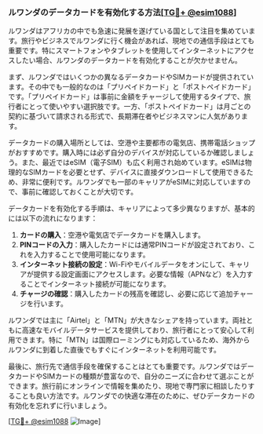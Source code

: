### ルワンダのデータカードを有効化する方法[[TG💪+ @esim1088](https://t.me/s/esim1088)]

ルワンダはアフリカの中でも急速に発展を遂げている国として注目を集めています。旅行やビジネスでルワンダに行く機会があれば、現地での通信手段はとても重要です。特にスマートフォンやタブレットを使用してインターネットにアクセスしたい場合、ルワンダのデータカードを有効化することが欠かせません。

まず、ルワンダではいくつかの異なるデータカードやSIMカードが提供されています。その中でも一般的なのは「プリペイドカード」と「ポストペイドカード」です。「プリペイドカード」は事前に金額をチャージして使用するタイプで、旅行者にとって使いやすい選択肢です。一方、「ポストペイドカード」は月ごとの契約に基づいて請求される形式で、長期滞在者やビジネスマンに人気があります。

データカードの購入場所としては、空港や主要都市の電気店、携帯電話ショップがおすすめです。購入時には必ず自分のデバイスが対応しているか確認しましょう。また、最近ではeSIM（電子SIM）も広く利用され始めています。eSIMは物理的なSIMカードを必要とせず、デバイスに直接ダウンロードして使用できるため、非常に便利です。ルワンダでも一部のキャリアがeSIMに対応していますので、事前に確認しておくことが大切です。

データカードを有効化する手順は、キャリアによって多少異なりますが、基本的には以下の流れになります：

1. **カードの購入**：空港や電気店でデータカードを購入します。
2. **PINコードの入力**：購入したカードには通常PINコードが設定されており、これを入力することで使用可能になります。
3. **インターネット接続の設定**：Wi-Fiやモバイルデータをオンにして、キャリアが提供する設定画面にアクセスします。必要な情報（APNなど）を入力することでインターネット接続が可能になります。
4. **チャージの確認**：購入したカードの残高を確認し、必要に応じて追加チャージを行います。

ルワンダでは主に「Airtel」と「MTN」が大きなシェアを持っています。両社ともに高速なモバイルデータサービスを提供しており、旅行者にとって安心して利用できます。特に「MTN」は国際ローミングにも対応しているため、海外からルワンダに到着した直後でもすぐにインターネットを利用可能です。

最後に、旅行先で通信手段を確保することはとても重要です。ルワンダではデータカードやSIMカードの種類が豊富なので、自分のニーズに合わせて選ぶことができます。旅行前にオンラインで情報を集めたり、現地で専門家に相談したりすることも良い方法です。ルワンダでの快適な滞在のために、ぜひデータカードの有効化を忘れずに行いましょう。

[[TG💪+ @esim1088](https://t.me/s/esim1088) ![Image](https://i.postimg.cc/Y0z9fWf4/image.png)]